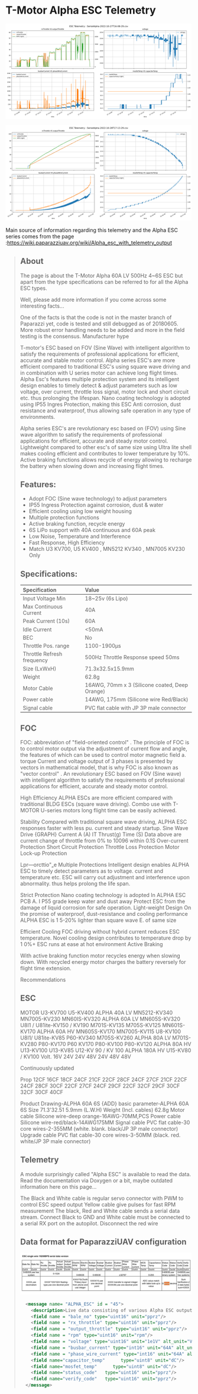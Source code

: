 # T-Motor Alpha ESC Telemetry

![Output telemetry](2022-10-27T16-08-29.png)

![Output telemetry](2022-10-28T17-13-29.png)

Main source of information regarding this telemetry and the Alpha ESC series comes from the page :https://wiki.paparazziuav.org/wiki/Alpha_esc_with_telemetry_output

> ## About
>
> The page is about the T-Motor Alpha 60A LV 500Hz 4~6S ESC but apart from the type specifications can be referred to for all the Alpha ESC types.
>
> Well, please add more information if you come across some interesting facts...
>
> One of the facts is that the code is not in the master branch of Paparazzi yet, code is tested and still debugged as of 20180605. More robust error handling needs to be added and more in the field testing is the consensus.
> Manufacturer hype
>
> T-motor's ESC based on FOV (Sine Wave) with intelligent algorithm to satisfy the requirements of professional applications for efficient, accurate and stable motor control. Alpha series ESC's are more efficient compared to traditional ESC's using square wave driving and in combination with U series motor can achieve long flight times. Alpha Esc's features multiple protection system and its intelligent design enables to timely detect & adjust parameters such as low voltage, over current, throttle loss signal, motor lock and short circuit etc. thus prolonging the lifespan. Nano coating technology is adopted using IP55 Ingres Protection, making this ESC Anti corrosion, dust resistance and waterproof, thus allowing safe operation in any type of environments.
>
> Alpha series ESC's are revolutionary esc based on (FOV) using Sine wave algorithm to satisfy the requirements of professional applications for efficient, accurate and steady motor control. Lightweight compared to other esc's of same size using Ultra lite shell makes cooling efficient and contributes to lower temperature by 10%. Active braking functions allows recycle of energy allowing to recharge the battery when slowing down and increasing flight times.
>
> ## Features:
>
> - Adopt FOC (Sine wave technology) to adjust parameters
> - IP55 Ingress Protection against corrosion, dust & water
> - Efficient cooling using low weight housing
> - Multiple protection functions
> - Active braking function, recycle energy
> - 6S LiPo support with 40A continuous and 60A peak
> - Low Noise, Temperature and Interference
> - Fast Response, High Efficiency
> - Match U3 KV700, U5 KV400 , MN5212 KV340 , MN7005 KV230 Only
>
> ## Specifications:
>
> | Specification              | Value                                          |
> | :------------------------- | :--------------------------------------------- |
> | Input Voltage Min          | 18~25v (6s Lipo)                               |
> | Max Continuous Current     | 40A                                            |
> | Peak Current (10s)         | 60A                                            |
> | Idle Current               | <50mA                                          |
> | BEC                        | No                                             |
> | Throttle Pos. range        | 1100-1900µs                                    |
> | Throttle Refresh frequency | 500Hz Throttle Response speed 50ms             |
> | Size (LxWxH)               | 71.3x32.5x15.9mm                               |
> | Weight                     | 62.8g                                          |
> | Motor Cable                | 16AWG, 70mm x 3 (Silicone coated, Deep Orange) |
> | Power cable                | 14AWG, 175mm (Silicone wire Red/Black)         |
> | Signal cable               | PVC flat cable with JP 3P male connector       |
>
> ## FOC
>
> FOC: abbreviation of "field-oriented control" . The principle of FOC is to control motor output via the adjustment of current flow and angle, the features of which can be used to control motor magnetic field a. torque Current and voltage output of 3 phases is presented by vectors in mathematical model, that is why FOC is also known as "vector control" . An revolutionary ESC based on FOV (Sine wave) with intelligent algorithm to satisfy the requirements of professional applications for efficient, accurate and steady motor control.
>
> High Efficiency ALPHA ESCs are more efficient compared with traditional BLDG ESCs (square wave driving). Combo use with T-MOTOR U-series motors long flight time can be easily achieved.
>
> Stability Compared with traditional square wave driving, ALPHA ESC responses faster with less pu. current and steady startup. Sine Wave Drive {GRAPH} Current A (A) IT Thrust(g) Time (S) Data above are current change of throttle from 0% to 10096 within 0.1S Over-current Protection Short Circuit Protection Throttle Loss Protection
> Motor Lock-up Protection
>
> Lpr—orcttio"„e Multiple Protections Intelligent design enables ALPHA ESC to timely detect parameters as to voltage. current and temperature etc. ESC will carry out adjustment and interference upon abnormality. thus helps prolong the life span.
>
> Strict Protection Nano coating technology is adopted In ALPHA ESC PCB A. I P55 grade keep water and dust away Protect ESC from the damage of liquid corrosion for safe operation. Light-weight Design On the promise of waterproof, dust-resistance and cooling performance ALPHA ESC is 1 5-20% lighter than square wave E. of same size
>
> Efficient Cooling FOC driving without hybrid current reduces ESC temperature. Novel cooling design contributes to temperature drop by 1 0%+ ESC runs at ease at hot environment
> Active Braking
>
> With active braking function motor recycles energy when slowing down. With recycled energy motor charges the battery reversely for flight time extension.
>
> Recommendations
>
> ## ESC
>
> MOTOR U3-KV700 U5-KV400 ALPHA 40A LV MN5212-KV340 MN7005-KV230 MN60IS-KV320 ALPHA 60A LV MN605S-KV320 U8I1 / U81ite-KV150 / KV190 M701S-KV135 M705S-KV125 MN601S-KV170 ALPHA 60A HV MN605S-KV170 MN7005-KV115 U8-KV100 U8I1/ U81ite-KV85 P60-KV340 M705S-KV260 ALPHA 80A LV M701S-KV280 P80-KV170 P60 KV170 P80-KV100 P80-KV120 ALPHA 80A HV U13-KV100 U13-KV85 U12-KV 90 / KV 100 ALPHA 180A HV U15-KV80 / KV100 Volt. 16V 24V 24V 48V 24V 48V 48V
>
> Continuously updated
>
> Prop 12CF 16CF 18CF 24CF 21CF 22CF 28CF 24CF 27CF 21CF 22CF 24CF 28CF 30CF 22CF 27CF 24CF 29CF 22CF 32CF 29CF 30CF 32CF 30CF 40CF
>
> Product Drawing-ALPHA 60A 6S {ADD} basic parameter-ALPHA 60A 6S Size 71.3'32.51 5.9mm (L.W.H) Weight (Incl. cables) 62.8g Motor cable Silicone wire-deep orange-16AWG-70MM,PCS Power cable Silicone wire-red/black-14AWG175MM Signal cable PVC flat cable-30 core wires-2-355MM (white. blank. black/JP 3P male connector) Upgrade cable PVC flat cable-30 core wires-3-50MM (black. red. white/JP 3P male connector)
>
> ## Telemetry
>
> A module surprisingly called "Alpha ESC" is available to read the data. Read the documentation via Doxygen or a bit, maybe outdated information here on this page...
>
> The Black and White cable is regular servo connector with PWM to control ESC speed output
> Yellow cable give pulses for fast RPM measurement
> The black, Red and White cable sends a serial data stream. Connect Black to GND and White cable must be connected to a serial RX port on the autopilot. Disconnect the red wire
>
> ## Data format for PaparazziUAV configuration
>
> ![Alpha ESC Serial out format](Alpha_ESC_Serial_out_format.jpg)
>
> ```xml
>   <message name= "ALPHA_ESC" id = "45">
>     <description>Live data consisting of various Alpha ESC output values</description>
>     <field name = "bale_no" type="uint16" unit="pprz"/>
>     <field name = "rx_throttle" type="uint16" unit="pprz"/>
>     <field name = "output_throttle" type="uint16" unit="pprz"/>
>     <field name = "rpm" type="uint16" unit="rpm"/>
>     <field name = "voltage" type="uint16" unit="1e1V" alt_unit="V"  alt_unit_coef="0.1"/>
>     <field name = "busbar_current" type="int16" unit="64A" alt_unit="A" alt_unit_coef = "0.015625"/>
>     <field name = "phase_wire_current" type="int16" unit="64A" alt_unit="A" alt_unit_coef = "0.015625"/>
>     <field name="capacitor_temp"      type="uint8" unit="dC"/>
>     <field name="mosfet_temp"      type="uint8" unit="dC"/>
>     <field name="status_code"   type="uint16" unit="pprz"/>
>     <field name="verify_code"   type="uint16" unit="pprz"/>
>   </message>
> ```
